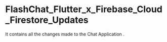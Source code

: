# FlashChat_Flutter_x_Firebase_Cloud_Firestore_Updates
It contains all the changes made to the Chat Application  .
